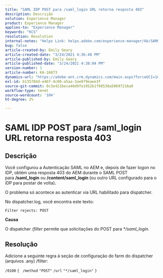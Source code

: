 ```yaml
---
title: "SAML IDP POST para /saml_login URL retorna resposta 403"
description: Descrição
solution: Experience Manager
product: Experience Manager
applies-to: "Experience Manager"
keywords: "KCS"
resolution: Resolution
internal-notes: "Helpx Link: helpx.adobe.com/experience-manager/kb/SAML-IDP-POST-to-saml-login-url-returns-403-response-AEM-6-x0.html"
bug: false
article-created-by: Emily Geary
article-created-date: "3/24/2021 4:36:48 PM"
article-published-by: Emily Geary
article-published-date: "3/24/2021 4:38:04 PM"
version-number: 1
article-number: KA-16873
dynamics-url: "https://adobe-ent.crm.dynamics.com/main.aspx?forceUCI=1&pagetype=entityrecord&etn=knowledgearticle&id=d7f4581f-bf8c-eb11-a812-000d3a58b9d1"
exl-id: b135784d-e46f-4c00-a5aa-3ae879eaee3f
source-git-commit: 0c3e421beca46d9fe1952b1f98538a50697216a0
workflow-type: tm+mt
source-wordcount: '104'
ht-degree: 2%

---
```


# SAML IDP POST para /saml_login URL retorna resposta 403

## Descrição


Você configurou a Autenticação SAML no AEM e, depois de fazer logon no IDP, obtém uma resposta 403 do AEM durante o SAML POST para <b>/saml_login</b> ou <b>/content/saml_login </b>(ou outro URL configurado para o iDP para postar de volta)<b>.</b>

O problema só acontece ao autenticar via URL habilitado para dispatcher.

No dispatcher.log, você encontra este texto:

`Filter rejects: POST`



<b>Causa</b>

O dispatcher */filter* permite que solicitações do POST para *\*/saml_login.*


## Resolução


Adicione a seguinte regra à seção de configuração do farm do dispatcher (arquivos .any) /filter:

`/0100` `{ ` `/method` `"POST"` `/url` `"*/saml_login"` `}`
